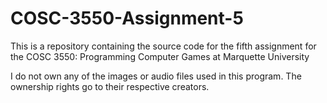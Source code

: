 # COSC-3550-Assignment-5
This is a repository containing the source code for the fifth assignment for the COSC 3550: Programming Computer Games at Marquette University

I do not own any of the images or audio files used in this program. The ownership rights go to their respective creators. 
